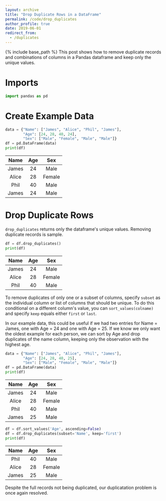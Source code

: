 ```yaml
---
layout: archive
title: "Drop Duplicate Rows in a DataFrame"
permalink: /code/drop_duplicates
author_profile: true
date: 2019-06-01
redirect_from:
  - /duplicates
---
```


{% include base_path %}
This post shows how to remove duplicate records and combinations of columns in a Pandas dataframe and keep only the unique values. 

# Imports
```python
import pandas as pd
```

# Create Example Data
```python
data = {"Name": ["James", "Alice", "Phil", "James"],
		"Age": [24, 28, 40, 24],
		"Sex": ["Male", "Female", "Male", "Male"]}
df = pd.DataFrame(data)
print(df)
```

**Name**|**Age**|**Sex**
:-----:|:-----:|:-----:
James|24|Male
Alice|28|Female
Phil|40|Male
James|24|Male

# Drop Duplicate Rows

`drop_duplicates` returns only the dataframe's unique values. Removing duplicate records is sample.

```python
df = df.drop_duplicates()
print(df)
```

**Name**|**Age**|**Sex**
:-----:|:-----:|:-----:
James|24|Male
Alice|28|Female
Phil|40|Male

To remove duplicates of only one or a subset of columns, specify `subset` as the individual column or list of columns that should be unique. To do this conditional on a different column's value, you can `sort_values(colname)` and specify `keep` equals either `first` or `last`. 

In our example data, this could be useful if we had two entries for Name = James, one with Age = 24 and one with Age = 25. If we know we only want the oldest example for each person, we can sort by Age and drop duplicates of the name column, keeping only the observation with the highest age. 

```python
data = {"Name": ["James", "Alice", "Phil", "James"],
		"Age": [24, 28, 40, 25],
		"Sex": ["Male", "Female", "Male", "Male"]}
df = pd.DataFrame(data)
print(df)
```

**Name**|**Age**|**Sex**
:-----:|:-----:|:-----:
James|24|Male
Alice|28|Female
Phil|40|Male
James|25|Male

```python
df = df.sort_values('Age', ascending=False)
df = df.drop_duplicates(subset='Name', keep='first')
print(df)
```

**Name**|**Age**|**Sex**
:-----:|:-----:|:-----:
Phil|40|Male
Alice|28|Female
James|25|Male

Despite the full records not being duplicated, our duplicatation problem is once again resolved.










